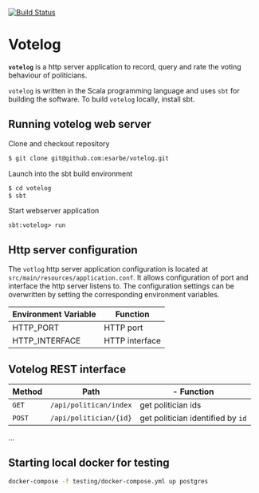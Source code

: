 [![Build Status](https://travis-ci.com/esarbe/votelog.svg?token=p1fS6synApAkBBqLu9y3&branch=master)](https://travis-ci.com/esarbe/votelog)

# Votelog


**`votelog`** is a http server application to record, query and rate the voting behaviour of politicians. 

`votelog` is written in the Scala programming language and uses `sbt` for building the software. To 
build `votelog` locally, install sbt.

## Running votelog web server

Clone and checkout repository

```bash
$ git clone git@github.com:esarbe/votelog.git
```
Launch into the sbt build environment

```bash
$ cd votelog
$ sbt
```

Start webserver application
```sbtshell
sbt:votelog> run
```
## Http server configuration
The `votlog` http server application configuration is located at `src/main/resources/application.conf`. It
allows configuration of port and interface the http server listens to. The configuration settings can be
overwritten by setting the corresponding environment variables.

| Environment Variable |  Function|
|   --                 |   -- |
| HTTP_PORT | HTTP port |
| HTTP_INTERFACE | HTTP interface |

## Votelog REST interface
| Method | Path |- Function |
|  --    | --   | -- |
|`GET` | `/api/politican/index` | get politician ids |
| `POST` | `/api/politician/{id}` | get politician identified by `id`
...

## Starting local docker for testing
```bash
docker-compose -f testing/docker-compose.yml up postgres

```